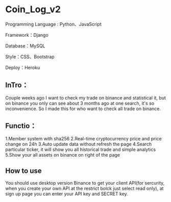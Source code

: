 # Coin_Log_v2

Programming Language : Python、JavaScript

Framework：Django

Database：MySQL

Style：CSS、Bootstrap

Deploy：Heroku

## InTro：
Couple weeks ago I want to check my trade on binance and statistical it, but on binance you only can see about 3 months ago at one search, it's so inconvenience.
So I made this for who want to check all trade on binance.

## Functio：
1.Member system with sha256
2.Real-time cryptocurrency price and price change on 24h
3.Auto update data without refresh the page
4.Search particular ticker, it will show you all historical trade and simple analytics
5.Show your all assets on binance on right of the page

## How to use
You should use desktop version Binance to get your client API(for sercurity, when you create your own API at the restrict bolck just select read only), at sign up page you can enter your API key and SECRET key.
